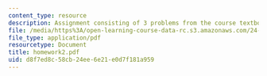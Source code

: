 ```yaml
---
content_type: resource
description: Assignment consisting of 3 problems from the course textbook.
file: /media/https%3A/open-learning-course-data-rc.s3.amazonaws.com/24-960-syntactic-models-spring-2006/d8f7ed8c58cb24ee6e21e0d7f181a959_homework2.pdf
file_type: application/pdf
resourcetype: Document
title: homework2.pdf
uid: d8f7ed8c-58cb-24ee-6e21-e0d7f181a959
---
```

